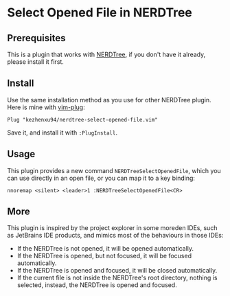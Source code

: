 # Select Opened File in NERDTree

## Prerequisites

This is a plugin that works with
[NERDTree](https://github.com/preservim/nerdtree), if you don't have it already,
please install it first.

## Install

Use the same installation method as you use for other NERDTree plugin. Here is
mine with [vim-plug](https://github.com/junegunn/vim-plug):

```vim
Plug "kezhenxu94/nerdtree-select-opened-file.vim"
```

Save it, and install it with `:PlugInstall`.

## Usage

This plugin provides a new command `NERDTreeSelectOpenedFile`, which you can
use directly in an open file, or you can map it to a key binding:

```vim
nnoremap <silent> <leader>1 :NERDTreeSelectOpenedFile<CR>
```

## More

This plugin is inspired by the project explorer in some moreden IDEs, such as
JetBrains IDE products, and mimics most of the behaviours in those IDEs:

- If the NERDTree is not opened, it will be opened automatically.
- If the NERDTree is opened, but not focused, it will be focused automatically.
- If the NERDTree is opened and focused, it will be closed automatically.
- If the current file is not inside the NERDTree's root directory, nothing is
  selected, instead, the NERDTree is opened and focused.

